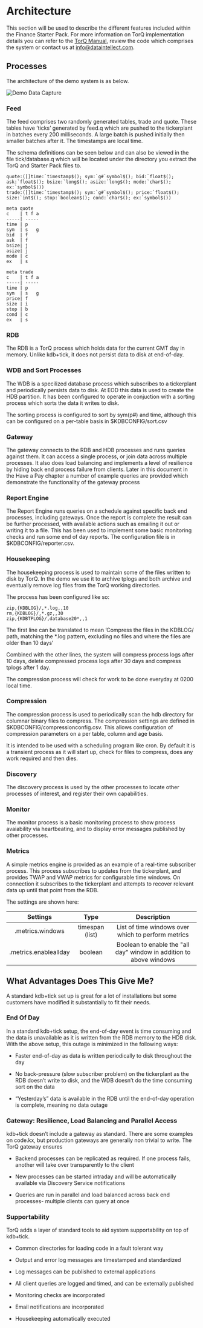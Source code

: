 Architecture
============

This section will be used to describe the different features included
within the Finance Starter Pack. For more information on TorQ
implementation details you can refer to the [TorQ
Manual](https://aquaqanalytics.github.io/TorQ/),
review the code which comprises the system or contact us at
<info@dataintellect.com>.

Processes
---------

The architecture of the demo system is as below.

![Demo Data Capture](graphics/fullarchitecture.png)

### Feed

The feed comprises two randomly generated tables, trade and quote. These
tables have ’ticks’ generated by feed.q which are pushed to the
tickerplant in batches every 200 milliseconds. A large batch is pushed
initially then smaller batches after it. The timestamps are local time.

The schema definitions can be seen below and can also be viewed in the
file tick/database.q which will be located under the directory you
extract the TorQ and Starter Pack files to.

    quote:([]time:`timestamp$(); sym:`g#`symbol$(); bid:`float$(); ask:`float$(); bsize:`long$(); asize:`long$(); mode:`char$(); ex:`symbol$())
    trade:([]time:`timestamp$(); sym:`g#`symbol$(); price:`float$(); size:`int$(); stop:`boolean$(); cond:`char$(); ex:`symbol$())

    meta quote
    c    | t f a
    -----| -----
    time | p    
    sym  | s   g
    bid  | f    
    ask  | f    
    bsize| j    
    asize| j    
    mode | c    
    ex   | s    

    meta trade
    c    | t f a
    -----| -----
    time | p    
    sym  | s   g
    price| f    
    size | i    
    stop | b    
    cond | c    
    ex   | s   

### RDB

The RDB is a TorQ process which holds data for the current GMT day in
memory. Unlike kdb+tick, it does not persist data to disk at end-of-day.

### WDB and Sort Processes

The WDB is a specilized database process which subscribes to a
tickerplant and periodically persists data to disk. At EOD this data is
used to create the HDB partition. It has been configured to operate in
conjuction with a sorting process which sorts the data it writes to
disk.

The sorting process is configured to sort by sym(p\#) and time, although
this can be configured on a per-table basis in $KDBCONFIG/sort.csv

### Gateway

The gateway connects to the RDB and HDB processes and runs queries
against them. It can access a single process, or join data across
multiple processes. It also does load balancing and implements a level
of resilience by hiding back end process failure from clients. Later in
this document in the Have a Pay chapter a number of example queries are
provided which demonstrate the functionality of the gateway process

### Report Engine

The Report Engine runs queries on a schedule against specific back end
processes, including gateways. Once the report is complete the result
can be further processed, with available actions such as emailing it out
or writing it to a file. This has been used to implement some basic
monitoring checks and run some end of day reports. The configuration
file is in $KDBCONFIG/reporter.csv.

### Housekeeping

The housekeeping process is used to maintain some of the files written
to disk by TorQ. In the demo we use it to archive tplogs and both
archive and eventually remove log files from the TorQ working
directories.

The process has been configured like so:

    zip,{KDBLOG}/,*.log,,10
    rm,{KDBLOG}/,*.gz,,30
    zip,{KDBTPLOG}/,database20*,,1

The first line can be translated to mean ’Compress the files in the
KDBLOG/ path, matching the \*.log pattern, excluding no files and
where the files are older than 10 days’

Combined with the other lines, the system will compress process logs
after 10 days, delete compressed process logs after 30 days and compress
tplogs after 1 day.

The compression process will check for work to be done everyday at 0200
local time.

### Compression

The compression process is used to periodically scan the hdb directory
for columnar binary files to compress. The compression settings are
defined in $KDBCONFIG/compressionconfig.csv. This allows configuration
of compression parameters on a per table, column and age basis.

It is intended to be used with a scheduling program like cron. By
default it is a transient process as it will start up, check for files
to compress, does any work required and then dies.

### Discovery

The discovery process is used by the other processes to locate other
processes of interest, and register their own capabilities.

### Monitor

The monitor process is a basic monitoring process to show process
avaiability via heartbeating, and to display error messages published by
other processes.

### Metrics

A simple metrics engine is provided as an example of a real-time
subscriber process. This process subscribes to updates from the 
tickerplant, and provides TWAP and VWAP metrics for configurable time
windows. On connection it subscribes to the tickerplant and attempts 
to recover relevant data up until that point from the RDB. 

The settings are shown here:

| Settings | Type | Description |
| :------: | :--: | :---------: |
| .metrics.windows | timespan (list) | List of time windows over which to perform metrics |
| .metrics.enableallday | boolean | Boolean to enable the "all day" window in addition to above windows |

What Advantages Does This Give Me?
----------------------------------

A standard kdb+tick set up is great for a lot of installations but some
customers have modified it substantially to fit their needs.

### End Of Day

In a standard kdb+tick setup, the end-of-day event is time consuming and
the data is unavailable as it is written from the RDB memory to the HDB
disk. With the above setup, this outage is minimized in the following
ways:

-   Faster end-of-day as data is written periodically to disk throughout
    the day

-   No back-pressure (slow subscriber problem) on the tickerplant as the
    RDB doesn’t write to disk, and the WDB doesn’t do the time consuming
    sort on the data

-   “Yesterday’s” data is available in the RDB until the end-of-day
    operation is complete, meaning no data outage

### Gateway: Resilience, Load Balancing and Parallel Access

kdb+tick doesn’t include a gateway as standard. There are some examples
on code.kx, but production gateways are generally non trivial to write.
The TorQ gateway ensures

-   Backend processes can be replicated as required. If one process
    fails, another will take over transparently to the client

-   New processes can be started intraday and will be automatically
    available via Discovery Service notifications

-   Queries are run in parallel and load balanced across back end
    processes- multiple clients can query at once

### Supportability

TorQ adds a layer of standard tools to aid system supportability on top
of kdb+tick.

-   Common directories for loading code in a fault tolerant way

-   Output and error log messages are timestamped and standardized

-   Log messages can be published to external applications

-   All client queries are logged and timed, and can be externally
    published

-   Monitoring checks are incorporated

-   Email notifications are incorporated

-   Housekeeping automatically executed


